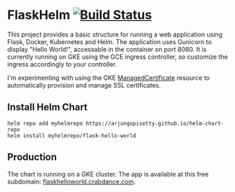 # FlaskHelm [![Build Status](https://travis-ci.com/arjungopisetty/FlaskHelm.svg?branch=master)](https://travis-ci.com/arjungopisetty/FlaskHelm)

This project provides a basic structure for running a web application using Flask, Docker, Kubernetes and Helm. The application uses Gunicorn to display "Hello World!", accessable in the container on port 8080. It is currently running on GKE using the GCE ingress controller, so customize the ingress accordingly to your controller. 

I'm experimenting with using the GKE [ManagedCertificate](https://github.com/GoogleCloudPlatform/gke-managed-certs) resource to automatically provision and manage SSL certificates.

## Install Helm Chart
```
helm repo add myhelmrepo https://arjungopisetty.github.io/helm-chart-repo
helm install myhelmrepo/flask-hello-world
```

## Production
The chart is running on a GKE cluster. The app is available at this free subdomain: [flaskhelloworld.crabdance.com](http://flaskhelloworld.crabdance.com).
